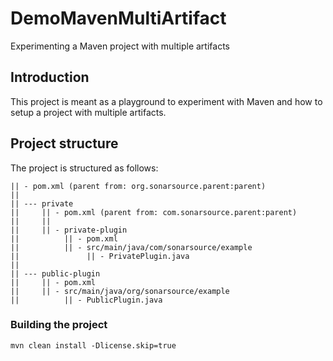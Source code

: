 # DemoMavenMultiArtifact
Experimenting a Maven project with multiple artifacts

## Introduction

This project is meant as a playground to experiment with Maven and how to setup a project with multiple artifacts.

## Project structure

The project is structured as follows:

```
|| - pom.xml (parent from: org.sonarsource.parent:parent)
||
|| --- private
||     || - pom.xml (parent from: com.sonarsource.parent:parent)
||     ||
||     || - private-plugin
||          || - pom.xml
||          || - src/main/java/com/sonarsource/example
||               || - PrivatePlugin.java
||
|| --- public-plugin
||     || - pom.xml
||     || - src/main/java/org/sonarsource/example
||          || - PublicPlugin.java
```

### Building the project

```
mvn clean install -Dlicense.skip=true
```

